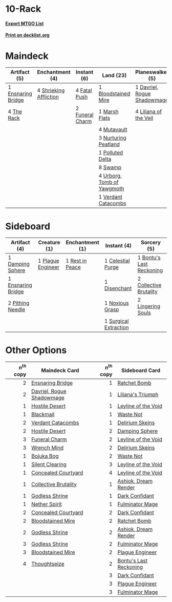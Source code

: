 # 10-Rack

#### [Export MTGO List](../collection/10-Rack/10-Rack.txt)
#### [Print on decklist.org](http://decklist.org/?deckmain=1%09Bloodstained%20Mire%0A1%09Davriel,%20Rogue%20Shadowmage%0A1%09Ensnaring%20Bridge%0A4%09Fatal%20Push%0A2%09Funeral%20Charm%0A4%09Inquisition%20of%20Kozilek%0A4%09Liliana%20of%20the%20Veil%0A1%09Marsh%20Flats%0A4%09Mutavault%0A3%09Nurturing%20Peatland%0A1%09Polluted%20Delta%0A4%09Raven's%20Crime%0A4%09Shrieking%20Affliction%0A4%09Smallpox%0A8%09Swamp%0A4%09The%20Rack%0A3%09Thoughtseize%0A4%09Urborg,%20Tomb%20of%20Yawgmoth%0A1%09Verdant%20Catacombs%0A2%09Wrench%20Mind&deckside=1%09Bontu's%20Last%20Reckoning%0A1%09Celestial%20Purge%0A2%09Collective%20Brutality%0A1%09Damping%20Sphere%0A1%09Disenchant%0A1%09Ensnaring%20Bridge%0A2%09Lingering%20Souls%0A1%09Noxious%20Grasp%0A2%09Pithing%20Needle%0A1%09Plague%20Engineer%0A1%09Rest%20in%20Peace%0A1%09Surgical%20Extraction)
# Maindeck

|                                        Artifact (5)                                        |                                         Enchantment (4)                                         |                                       Instant (6)                                        |                                              Land (23)                                              |                                           Planeswalker (5)                                           |                                           Sorcery (17)                                            |
|--------------------------------------------------------------------------------------------|-------------------------------------------------------------------------------------------------|------------------------------------------------------------------------------------------|-----------------------------------------------------------------------------------------------------|------------------------------------------------------------------------------------------------------|---------------------------------------------------------------------------------------------------|
|1 [Ensnaring Bridge](http://gatherer.wizards.com/Pages/Card/Details.aspx?multiverseid=15866)|4 [Shrieking Affliction](http://gatherer.wizards.com/Pages/Card/Details.aspx?multiverseid=265409)|4 [Fatal Push](http://gatherer.wizards.com/Pages/Card/Details.aspx?multiverseid=423724)   |1 [Bloodstained Mire](http://gatherer.wizards.com/Pages/Card/Details.aspx?multiverseid=405094)       |1 [Davriel, Rogue Shadowmage](http://gatherer.wizards.com/Pages/Card/Details.aspx?multiverseid=461010)|4 [Inquisition of Kozilek](http://gatherer.wizards.com/Pages/Card/Details.aspx?multiverseid=416897)|
|4 [The Rack](http://gatherer.wizards.com/Pages/Card/Details.aspx?multiverseid=1139)         |                                                                                                 |2 [Funeral Charm](http://gatherer.wizards.com/Pages/Card/Details.aspx?multiverseid=108895)|1 [Marsh Flats](http://gatherer.wizards.com/Pages/Card/Details.aspx?multiverseid=405101)             |4 [Liliana of the Veil](http://gatherer.wizards.com/Pages/Card/Details.aspx?multiverseid=235597)      |4 [Raven's Crime](http://gatherer.wizards.com/Pages/Card/Details.aspx?multiverseid=153487)         |
|                                                                                            |                                                                                                 |                                                                                          |4 [Mutavault](http://gatherer.wizards.com/Pages/Card/Details.aspx?multiverseid=370733)               |                                                                                                      |4 [Smallpox](http://gatherer.wizards.com/Pages/Card/Details.aspx?multiverseid=382367)              |
|                                                                                            |                                                                                                 |                                                                                          |3 [Nurturing Peatland](http://gatherer.wizards.com/Pages/Card/Details.aspx?multiverseid=464192)      |                                                                                                      |3 [Thoughtseize](http://gatherer.wizards.com/Pages/Card/Details.aspx?multiverseid=438676)          |
|                                                                                            |                                                                                                 |                                                                                          |1 [Polluted Delta](http://gatherer.wizards.com/Pages/Card/Details.aspx?multiverseid=405104)          |                                                                                                      |2 [Wrench Mind](http://gatherer.wizards.com/Pages/Card/Details.aspx?multiverseid=438681)           |
|                                                                                            |                                                                                                 |                                                                                          |8 [Swamp](http://gatherer.wizards.com/Pages/Card/Details.aspx?multiverseid=439858)                   |                                                                                                      |                                                                                                   |
|                                                                                            |                                                                                                 |                                                                                          |4 [Urborg, Tomb of Yawgmoth](http://gatherer.wizards.com/Pages/Card/Details.aspx?multiverseid=383425)|                                                                                                      |                                                                                                   |
|                                                                                            |                                                                                                 |                                                                                          |1 [Verdant Catacombs](http://gatherer.wizards.com/Pages/Card/Details.aspx?multiverseid=405113)       |                                                                                                      |                                                                                                   |


# Sideboard

|                                        Artifact (4)                                        |                                        Creature (1)                                        |                                     Enchantment (1)                                      |                                          Instant (4)                                           |                                            Sorcery (5)                                            |
|--------------------------------------------------------------------------------------------|--------------------------------------------------------------------------------------------|------------------------------------------------------------------------------------------|------------------------------------------------------------------------------------------------|---------------------------------------------------------------------------------------------------|
|1 [Damping Sphere](http://gatherer.wizards.com/Pages/Card/Details.aspx?multiverseid=443101) |1 [Plague Engineer](http://gatherer.wizards.com/Pages/Card/Details.aspx?multiverseid=464049)|1 [Rest in Peace](http://gatherer.wizards.com/Pages/Card/Details.aspx?multiverseid=442021)|1 [Celestial Purge](http://gatherer.wizards.com/Pages/Card/Details.aspx?multiverseid=183055)    |1 [Bontu's Last Reckoning](http://gatherer.wizards.com/Pages/Card/Details.aspx?multiverseid=430749)|
|1 [Ensnaring Bridge](http://gatherer.wizards.com/Pages/Card/Details.aspx?multiverseid=15866)|                                                                                            |                                                                                          |1 [Disenchant](http://gatherer.wizards.com/Pages/Card/Details.aspx?multiverseid=847)            |2 [Collective Brutality](http://gatherer.wizards.com/Pages/Card/Details.aspx?multiverseid=414380)  |
|2 [Pithing Needle](http://gatherer.wizards.com/Pages/Card/Details.aspx?multiverseid=129526) |                                                                                            |                                                                                          |1 [Noxious Grasp](http://gatherer.wizards.com/Pages/Card/Details.aspx?multiverseid=466864)      |2 [Lingering Souls](http://gatherer.wizards.com/Pages/Card/Details.aspx?multiverseid=368485)       |
|                                                                                            |                                                                                            |                                                                                          |1 [Surgical Extraction](http://gatherer.wizards.com/Pages/Card/Details.aspx?multiverseid=397706)|                                                                                                   |


# Other Options

|*n*<sup>th</sup> copy|                                           Maindeck Card                                            |*n*<sup>th</sup> copy|                                         Sideboard Card                                          |
|--------------------:|----------------------------------------------------------------------------------------------------|--------------------:|-------------------------------------------------------------------------------------------------|
|                    2|[Ensnaring Bridge](http://gatherer.wizards.com/Pages/Card/Details.aspx?multiverseid=15866)          |                    1|[Ratchet Bomb](http://gatherer.wizards.com/Pages/Card/Details.aspx?multiverseid=370623)          |
|                    2|[Davriel, Rogue Shadowmage](http://gatherer.wizards.com/Pages/Card/Details.aspx?multiverseid=461010)|                    1|[Liliana's Triumph](http://gatherer.wizards.com/Pages/Card/Details.aspx?multiverseid=461025)     |
|                    1|[Hostile Desert](http://gatherer.wizards.com/Pages/Card/Details.aspx?multiverseid=430867)           |                    1|[Leyline of the Void](http://gatherer.wizards.com/Pages/Card/Details.aspx?multiverseid=107682)   |
|                    1|[Blackmail](http://gatherer.wizards.com/Pages/Card/Details.aspx?multiverseid=83471)                 |                    1|[Waste Not](http://gatherer.wizards.com/Pages/Card/Details.aspx?multiverseid=420734)             |
|                    2|[Verdant Catacombs](http://gatherer.wizards.com/Pages/Card/Details.aspx?multiverseid=405113)        |                    1|[Delirium Skeins](http://gatherer.wizards.com/Pages/Card/Details.aspx?multiverseid=107435)       |
|                    2|[Hostile Desert](http://gatherer.wizards.com/Pages/Card/Details.aspx?multiverseid=430867)           |                    2|[Damping Sphere](http://gatherer.wizards.com/Pages/Card/Details.aspx?multiverseid=443101)        |
|                    3|[Funeral Charm](http://gatherer.wizards.com/Pages/Card/Details.aspx?multiverseid=108895)            |                    2|[Leyline of the Void](http://gatherer.wizards.com/Pages/Card/Details.aspx?multiverseid=107682)   |
|                    3|[Wrench Mind](http://gatherer.wizards.com/Pages/Card/Details.aspx?multiverseid=438681)              |                    2|[Delirium Skeins](http://gatherer.wizards.com/Pages/Card/Details.aspx?multiverseid=107435)       |
|                    1|[Bojuka Bog](http://gatherer.wizards.com/Pages/Card/Details.aspx?multiverseid=376269)               |                    2|[Waste Not](http://gatherer.wizards.com/Pages/Card/Details.aspx?multiverseid=420734)             |
|                    1|[Silent Clearing](http://gatherer.wizards.com/Pages/Card/Details.aspx?multiverseid=464195)          |                    3|[Leyline of the Void](http://gatherer.wizards.com/Pages/Card/Details.aspx?multiverseid=107682)   |
|                    1|[Concealed Courtyard](http://gatherer.wizards.com/Pages/Card/Details.aspx?multiverseid=417818)      |                    4|[Leyline of the Void](http://gatherer.wizards.com/Pages/Card/Details.aspx?multiverseid=107682)   |
|                    1|[Collective Brutality](http://gatherer.wizards.com/Pages/Card/Details.aspx?multiverseid=414380)     |                    1|[Ashiok, Dream Render](http://gatherer.wizards.com/Pages/Card/Details.aspx?multiverseid=461155)  |
|                    1|[Godless Shrine](http://gatherer.wizards.com/Pages/Card/Details.aspx?multiverseid=405099)           |                    1|[Dark Confidant](http://gatherer.wizards.com/Pages/Card/Details.aspx?multiverseid=397731)        |
|                    1|[Nether Spirit](http://gatherer.wizards.com/Pages/Card/Details.aspx?multiverseid=464047)            |                    1|[Fulminator Mage](http://gatherer.wizards.com/Pages/Card/Details.aspx?multiverseid=397686)       |
|                    2|[Concealed Courtyard](http://gatherer.wizards.com/Pages/Card/Details.aspx?multiverseid=417818)      |                    2|[Dark Confidant](http://gatherer.wizards.com/Pages/Card/Details.aspx?multiverseid=397731)        |
|                    2|[Bloodstained Mire](http://gatherer.wizards.com/Pages/Card/Details.aspx?multiverseid=405094)        |                    2|[Ratchet Bomb](http://gatherer.wizards.com/Pages/Card/Details.aspx?multiverseid=370623)          |
|                    2|[Godless Shrine](http://gatherer.wizards.com/Pages/Card/Details.aspx?multiverseid=405099)           |                    2|[Ashiok, Dream Render](http://gatherer.wizards.com/Pages/Card/Details.aspx?multiverseid=461155)  |
|                    3|[Godless Shrine](http://gatherer.wizards.com/Pages/Card/Details.aspx?multiverseid=405099)           |                    2|[Fulminator Mage](http://gatherer.wizards.com/Pages/Card/Details.aspx?multiverseid=397686)       |
|                    3|[Bloodstained Mire](http://gatherer.wizards.com/Pages/Card/Details.aspx?multiverseid=405094)        |                    2|[Plague Engineer](http://gatherer.wizards.com/Pages/Card/Details.aspx?multiverseid=464049)       |
|                    4|[Thoughtseize](http://gatherer.wizards.com/Pages/Card/Details.aspx?multiverseid=438676)             |                    2|[Bontu's Last Reckoning](http://gatherer.wizards.com/Pages/Card/Details.aspx?multiverseid=430749)|
|                     |                                                                                                    |                    3|[Dark Confidant](http://gatherer.wizards.com/Pages/Card/Details.aspx?multiverseid=397731)        |
|                     |                                                                                                    |                    3|[Plague Engineer](http://gatherer.wizards.com/Pages/Card/Details.aspx?multiverseid=464049)       |
|                     |                                                                                                    |                    3|[Fulminator Mage](http://gatherer.wizards.com/Pages/Card/Details.aspx?multiverseid=397686)       |

